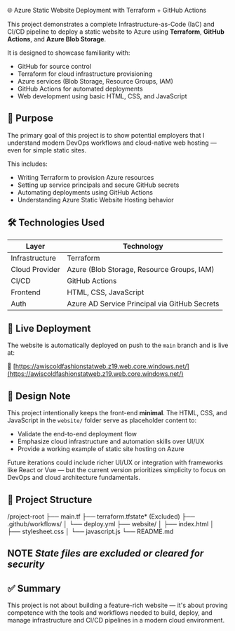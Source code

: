 🌐 Azure Static Website Deployment with Terraform + GitHub Actions

This project demonstrates a complete Infrastructure-as-Code (IaC) and CI/CD pipeline to deploy a static website to Azure using **Terraform**, **GitHub Actions**, and **Azure Blob Storage**.

It is designed to showcase familiarity with:
- GitHub for source control
- Terraform for cloud infrastructure provisioning
- Azure services (Blob Storage, Resource Groups, IAM)
- GitHub Actions for automated deployments
- Web development using basic HTML, CSS, and JavaScript

## 📌 Purpose

The primary goal of this project is to show potential employers that I understand modern DevOps workflows and cloud-native web hosting — even for simple static sites.

This includes:
- Writing Terraform to provision Azure resources
- Setting up service principals and secure GitHub secrets
- Automating deployments using GitHub Actions
- Understanding Azure Static Website Hosting behavior

## 🛠️ Technologies Used

| Layer | Technology |
|-------|------------|
| Infrastructure | Terraform |
| Cloud Provider | Azure (Blob Storage, Resource Groups, IAM) |
| CI/CD | GitHub Actions |
| Frontend | HTML, CSS, JavaScript |
| Auth | Azure AD Service Principal via GitHub Secrets |

## 🚀 Live Deployment

The website is automatically deployed on push to the `main` branch and is live at:

🔗 [https://awiscoldfashionstatweb.z19.web.core.windows.net/](https://awiscoldfashionstatweb.z19.web.core.windows.net/)

## 🎨 Design Note

This project intentionally keeps the front-end **minimal**. The HTML, CSS, and JavaScript in the `website/` folder serve as placeholder content to:
- Validate the end-to-end deployment flow
- Emphasize cloud infrastructure and automation skills over UI/UX
- Provide a working example of static site hosting on Azure

Future iterations could include richer UI/UX or integration with frameworks like React or Vue — but the current version prioritizes simplicity to focus on DevOps and cloud architecture fundamentals.

## 📂 Project Structure

/project-root
├── main.tf 
├── terraform.tfstate* (Excluded) 
├── .github/workflows/ 
│ └── deploy.yml
├── website/ 
│ ├── index.html
│ ├── stylesheet.css
│ └── javascript.js
└── README.md

## NOTE *State files are excluded or cleared for security*

## ✅ Summary

This project is not about building a feature-rich website — it's about proving competence with the tools and workflows needed to build, deploy, and manage infrastructure and CI/CD pipelines in a modern cloud environment.
